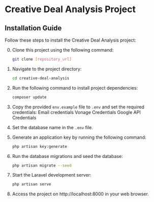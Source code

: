 
# Creative Deal Analysis Project

## Installation Guide

Follow these steps to install the Creative Deal Analysis project:

0. Clone this project using the following command:
   ```bash
   git clone [repository_url]

1. Navigate to the project directory:
   ```bash
   cd creative-deal-analysis
   
2. Run the following command to install project dependencies:
   ```bash
   composer update

3. Copy the provided `env.example` file to `.env` and set the required credentials:
   Email credentials
   Vonage Credentials
   Google API Credentials

5. Set the database name in the `.env` file.

6. Generate an application key by running the following command:
   ```bash
   php artisan key:generate

7. Run the database migrations and seed the database:
   ```bash
   php artisan migrate --seed
   
8. Start the Laravel development server:
   ```bash
   php artisan serve
   
9. Access the project on http://localhost:8000 in your web browser.
